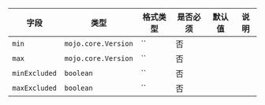 | 字段 | 类型 | 格式类型 | 是否必须 | 默认值 | 说明 |
|---|---|---|---|---|---|
| `min` | `mojo.core.Version` | `` | 否 |  |
| `max` | `mojo.core.Version` | `` | 否 |  |
| `minExcluded` | `boolean` | `` | 否 |  |
| `maxExcluded` | `boolean` | `` | 否 |  |

